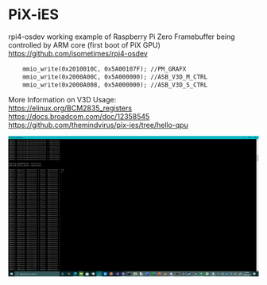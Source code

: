 # PiX-iES
rpi4-osdev working example of Raspberry Pi Zero Framebuffer being controlled by ARM core (first boot of PiX GPU)
https://github.com/isometimes/rpi4-osdev

```
    mmio_write(0x2010010C, 0x5A00107F); //PM_GRAFX
    mmio_write(0x2000A00C, 0x5A000000); //ASB_V3D_M_CTRL
    mmio_write(0x2000A008, 0x5A000000); //ASB_V3D_S_CTRL
```

More Information on V3D Usage: \
https://elinux.org/BCM2835_registers
https://docs.broadcom.com/doc/12358545
https://github.com/themindvirus/pix-ies/tree/hello-qpu

![v3dpower](https://github.com/TheMindVirus/PiX-iES/blob/pi0-v3d/V3Dpower.png)
